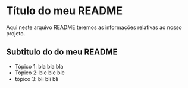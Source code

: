 # Título do meu README

Aqui neste arquivo README teremos as informações relativas ao nosso projeto.

## Subtitulo do do meu README

- Tópico 1: bla bla bla
- Tópico 2: ble ble ble
- tópico 3: bli bli bli